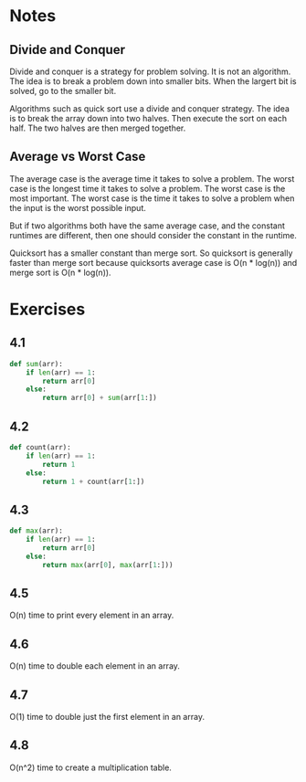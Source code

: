 # Notes

## Divide and Conquer

Divide and conquer is a strategy for problem solving. It is not an algorithm. The idea is to break a problem down into smaller bits. When the largert bit is solved, go to the smaller bit.

Algorithms such as quick sort use a divide and conquer strategy. The idea is to break the array down into two halves. Then execute the sort on each half. The two halves are then merged together.

## Average vs Worst Case

The average case is the average time it takes to solve a problem. The worst case is the longest time it takes to solve a problem. The worst case is the most important. The worst case is the time it takes to solve a problem when the input is the worst possible input.

But if two algorithms both have the same average case, and the constant runtimes are different, then one should consider the constant in the runtime.

Quicksort has a smaller constant than merge sort. So quicksort is generally faster than merge sort because quicksorts average case is O(n * log(n)) and merge sort is O(n * log(n)).

# Exercises

## 4.1

```python
def sum(arr):
    if len(arr) == 1:
        return arr[0]
    else:
        return arr[0] + sum(arr[1:])
```

## 4.2

```python
def count(arr):
    if len(arr) == 1:
        return 1
    else:
        return 1 + count(arr[1:])
```

## 4.3

```python
def max(arr):
    if len(arr) == 1:
        return arr[0]
    else:
        return max(arr[0], max(arr[1:]))
```

## 4.5

O(n) time to print every element in an array.

## 4.6

O(n) time to double each element in an array.

## 4.7

O(1) time to double just the first element in an array.

## 4.8

O(n^2) time to create a multiplication table.